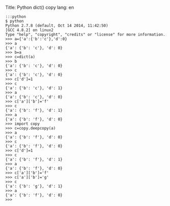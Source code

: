 Title: Python dict() copy
lang: en

    :::python
    $ python
    Python 2.7.8 (default, Oct 14 2014, 11:42:50) 
    [GCC 4.8.2] on linux2
    Type "help", "copyright", "credits" or "license" for more information.
    >>> a={'a':{'b':'c'},'d':0}
    >>> a
    {'a': {'b': 'c'}, 'd': 0}
    >>> b=a
    >>> c=dict(a)
    >>> b
    {'a': {'b': 'c'}, 'd': 0}
    >>> c
    {'a': {'b': 'c'}, 'd': 0}
    >>> c['d']=1
    >>> c
    {'a': {'b': 'c'}, 'd': 1}
    >>> a
    {'a': {'b': 'c'}, 'd': 0}
    >>> c['a']['b']='f'
    >>> c
    {'a': {'b': 'f'}, 'd': 1}
    >>> a
    {'a': {'b': 'f'}, 'd': 0}
    >>> import copy
    >>> c=copy.deepcopy(a)
    >>> a
    {'a': {'b': 'f'}, 'd': 0}
    >>> c
    {'a': {'b': 'f'}, 'd': 0}
    >>> c['d']=1
    >>> c
    {'a': {'b': 'f'}, 'd': 1}
    >>> a
    {'a': {'b': 'f'}, 'd': 0}
    >>> c['a']['b']='f'
    >>> c['a']['b']='g'
    >>> c
    {'a': {'b': 'g'}, 'd': 1}
    >>> a
    {'a': {'b': 'f'}, 'd': 0}
    >>> 

